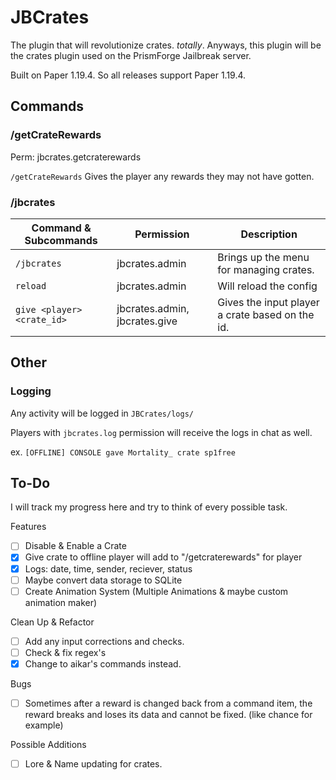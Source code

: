 # JBCrates

The plugin that will revolutionize crates. *totally*. Anyways, this plugin will be the crates plugin used on the PrismForge Jailbreak server. 

Built on Paper 1.19.4. So all releases support Paper 1.19.4.
## Commands


### /getCrateRewards
Perm: jbcrates.getcraterewards

`/getCrateRewards` Gives the player any rewards they may not have gotten.

### /jbcrates

| Command & Subcommands      | Permission                    | Description                                     |
|----------------------------|-------------------------------|-------------------------------------------------|
| `/jbcrates`                | jbcrates.admin                | Brings up the menu for managing crates.         |
| `reload`                   | jbcrates.admin                | Will reload the config                          |
| `give <player> <crate_id>` | jbcrates.admin, jbcrates.give | Gives the input player a crate based on the id. |

## Other

### Logging
Any activity will be logged in `JBCrates/logs/`

Players with `jbcrates.log` permission will receive the logs in chat as well.

ex. `[OFFLINE] CONSOLE gave Mortality_ crate sp1free`

## To-Do
I will track my progress here and try to think of every possible task. 

Features
- [ ] Disable & Enable a Crate 
- [X] Give crate to offline player will add to "/getcraterewards" for player
- [X] Logs: date, time, sender, reciever, status
- [ ] Maybe convert data storage to SQLite
- [ ] Create Animation System (Multiple Animations & maybe custom animation maker)

Clean Up & Refactor
- [ ] Add any input corrections and checks.
- [ ] Check & fix regex's
- [X] Change to aikar's commands instead.

Bugs
  - [ ] Sometimes after a reward is changed back from a command item, the reward breaks and loses its data and cannot be fixed. (like chance for example)

Possible Additions
- [ ] Lore & Name updating for crates.
